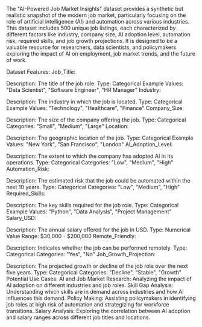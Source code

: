 The "AI-Powered Job Market Insights" dataset provides a synthetic but realistic snapshot of the modern job market, particularly focusing on the role of artificial intelligence (AI) and automation across various industries. This dataset includes 500 unique job listings, each characterized by different factors like industry, company size, AI adoption level, automation risk, required skills, and job growth projections. It is designed to be a valuable resource for researchers, data scientists, and policymakers exploring the impact of AI on employment, job market trends, and the future of work.

Dataset Features:
Job_Title:

Description: The title of the job role.
Type: Categorical
Example Values: "Data Scientist", "Software Engineer", "HR Manager"
Industry:

Description: The industry in which the job is located.
Type: Categorical
Example Values: "Technology", "Healthcare", "Finance"
Company_Size:

Description: The size of the company offering the job.
Type: Categorical
Categories: "Small", "Medium", "Large"
Location:

Description: The geographic location of the job.
Type: Categorical
Example Values: "New York", "San Francisco", "London"
AI_Adoption_Level:

Description: The extent to which the company has adopted AI in its operations.
Type: Categorical
Categories: "Low", "Medium", "High"
Automation_Risk:

Description: The estimated risk that the job could be automated within the next 10 years.
Type: Categorical
Categories: "Low", "Medium", "High"
Required_Skills:

Description: The key skills required for the job role.
Type: Categorical
Example Values: "Python", "Data Analysis", "Project Management"
Salary_USD:

Description: The annual salary offered for the job in USD.
Type: Numerical
Value Range: $30,000 - $200,000
Remote_Friendly:

Description: Indicates whether the job can be performed remotely.
Type: Categorical
Categories: "Yes", "No"
Job_Growth_Projection:

Description: The projected growth or decline of the job role over the next five years.
Type: Categorical
Categories: "Decline", "Stable", "Growth"
Potential Use Cases:
AI and Job Market Research: Analyzing the impact of AI adoption on different industries and job roles.
Skill Gap Analysis: Understanding which skills are in demand across industries and how AI influences this demand.
Policy Making: Assisting policymakers in identifying job roles at high risk of automation and strategizing for workforce transitions.
Salary Analysis: Exploring the correlation between AI adoption and salary ranges across different job titles and locations.
